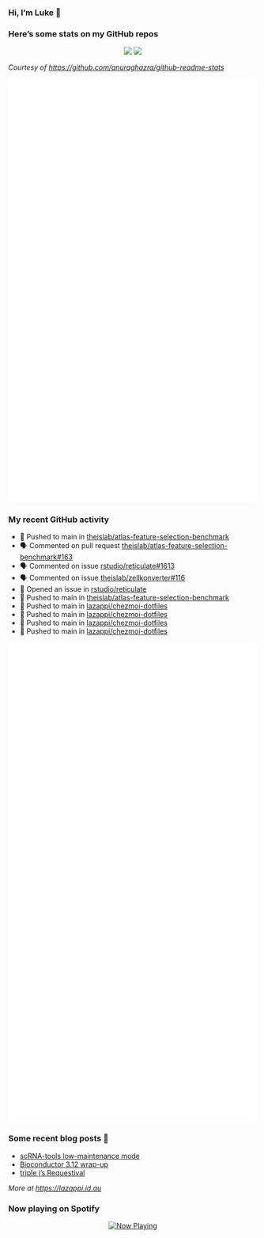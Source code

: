 
<!-- README.md is generated from README.Rmd. Please edit that file -->

### Hi, I’m Luke 👋

<!--
**lazappi/lazappi** is a ✨ _special_ ✨ repository because its `README.md` (this file) appears on your GitHub profile.
&#10;Here are some ideas to get you started:
&#10;- 🔭 I’m currently working on ...
- 🌱 I’m currently learning ...
- 👯 I’m looking to collaborate on ...
- 🤔 I’m looking for help with ...
- 💬 Ask me about ...
- 📫 How to reach me: ...
- 😄 Pronouns: ...
- ⚡ Fun fact: ...
-->

### Here’s some stats on my GitHub repos

<p align="center">
<img src="https://github-readme-stats.vercel.app/api?username=lazappi&count_private=true&show_icons=true&theme=buefy&hide_title=True">
<img src="https://github-readme-stats.vercel.app/api/top-langs/?username=lazappi&hide=html&theme=buefy&layout=compact">
</p>

*Courtesy of <https://github.com/anuraghazra/github-readme-stats>*

<p align="center" style="width:100%;">
<img src="https://github.com/lazappi/lazappi/raw/main/github-intro.svg">
</p>

### My recent GitHub activity

- 📨 Pushed to main in
  [theislab/atlas-feature-selection-benchmark](https://github.com/theislab/atlas-feature-selection-benchmark)
- 🗣 Commented on pull request
  [theislab/atlas-feature-selection-benchmark#163](https://github.com/theislab/atlas-feature-selection-benchmark#163)
- 🗣 Commented on issue
  [rstudio/reticulate#1613](https://github.com/rstudio/reticulate#1613)
- 🗣 Commented on issue
  [theislab/zellkonverter#116](https://github.com/theislab/zellkonverter#116)
- 🤔 Opened an issue in
  [rstudio/reticulate](https://github.com/rstudio/reticulate)
- 📨 Pushed to main in
  [theislab/atlas-feature-selection-benchmark](https://github.com/theislab/atlas-feature-selection-benchmark)
- 📨 Pushed to main in
  [lazappi/chezmoi-dotfiles](https://github.com/lazappi/chezmoi-dotfiles)
- 📨 Pushed to main in
  [lazappi/chezmoi-dotfiles](https://github.com/lazappi/chezmoi-dotfiles)
- 📨 Pushed to main in
  [lazappi/chezmoi-dotfiles](https://github.com/lazappi/chezmoi-dotfiles)
- 📨 Pushed to main in
  [lazappi/chezmoi-dotfiles](https://github.com/lazappi/chezmoi-dotfiles)

<p align="center" style="width:100%;">
<img src="https://github.com/lazappi/lazappi/raw/main/github-status.svg">
</p>

### Some recent blog posts 📝

- [scRNA-tools low-maintenance
  mode](https://lazappi.id.au/posts/2024-03-04-scRNAtools-low-maintenance/index.html)
- [Bioconductor 3.12
  wrap-up](https://lazappi.id.au/posts/2020-10-30-bioconductor-3-12-wrap-up/index.html)
- [triple j’s
  Requestival](https://lazappi.id.au/posts/2020-07-11-requestival/index.html)

*More at <https://lazappi.id.au>*

<!-- ### My latest tweet 👇 and retweet 👉 -->

### Now playing on Spotify

<p align="center">
<a href="https://now-playing-profile.lazappi.vercel.app/now-playing?open">
<img src="https://now-playing-profile.lazappi.vercel.app/now-playing" width="256" height="64" alt="Now Playing">
</a>
</p>
